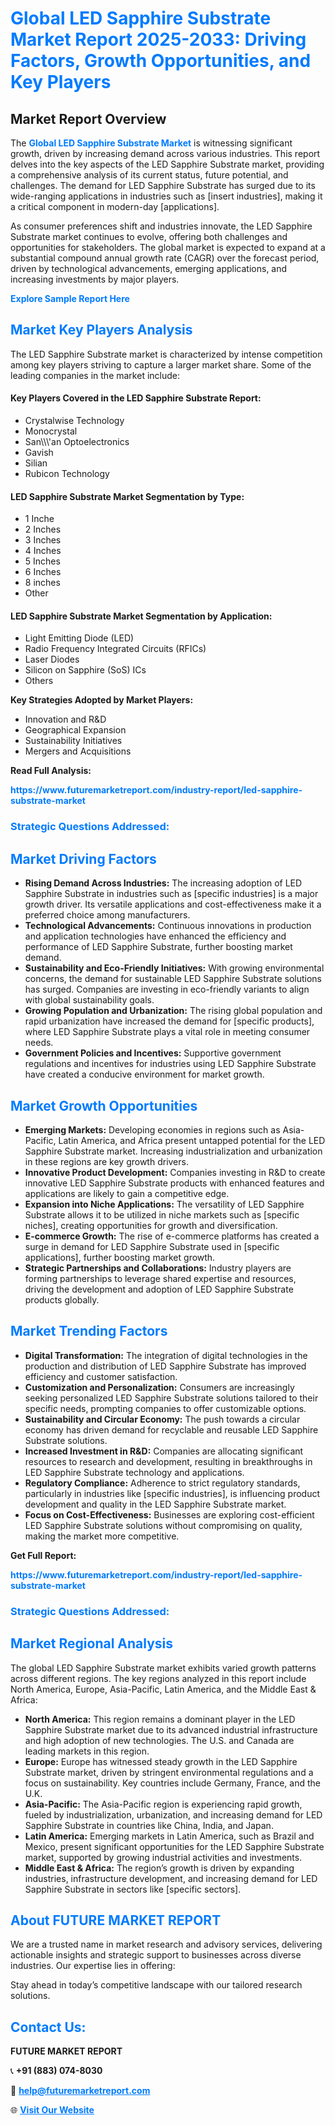 <h1 style="color: #007BFF;">Global LED Sapphire Substrate Market Report 2025-2033: Driving Factors, Growth Opportunities, and Key Players</h1>

<section id="overview">
<h2>Market Report Overview</h2>
<p>The <a href="https://www.futuremarketreport.com/industry-report/led-sapphire-substrate-market" style="color: #007BFF; text-decoration: none;"><strong>Global LED Sapphire Substrate Market</strong></a> is witnessing significant growth, driven by increasing demand across various industries. This report delves into the key aspects of the LED Sapphire Substrate market, providing a comprehensive analysis of its current status, future potential, and challenges. The demand for LED Sapphire Substrate has surged due to its wide-ranging applications in industries such as [insert industries], making it a critical component in modern-day [applications].</p>
<p>As consumer preferences shift and industries innovate, the LED Sapphire Substrate market continues to evolve, offering both challenges and opportunities for stakeholders. The global market is expected to expand at a substantial compound annual growth rate (CAGR) over the forecast period, driven by technological advancements, emerging applications, and increasing investments by major players.</p>
</section>

<section id="overview">
<p><a href="https://www.futuremarketreport.com/request-sample/reportId=81335" style="color: #007BFF; text-decoration: none;"><strong>Explore Sample Report Here</strong></a></p>
</section>

<section id="key-players">
<h2 style="color: #007BFF;">Market Key Players Analysis</h2>
<p>The LED Sapphire Substrate market is characterized by intense competition among key players striving to capture a larger market share. Some of the leading companies in the market include:</p>
<h4>Key Players Covered in the LED Sapphire Substrate Report:</h4>
<ul><li>Crystalwise Technology</li><li>Monocrystal</li><li>San\\\&#039;an Optoelectronics</li><li>Gavish</li><li>Silian</li><li>Rubicon Technology</li></ul>
<h4>LED Sapphire Substrate Market Segmentation by Type:</h4>
<ul><li>1 Inche</li><li>2 Inches</li><li>3 Inches</li><li>4 Inches</li><li>5 Inches</li><li>6 Inches</li><li>8 inches</li><li>Other</li></ul>

<h4>LED Sapphire Substrate Market Segmentation by Application:</h4>
<ul><li>Light Emitting Diode (LED)</li><li>Radio Frequency Integrated Circuits (RFICs)</li><li>Laser Diodes</li><li>Silicon on Sapphire (SoS) ICs</li><li>Others</li></ul>
<p><strong>Key Strategies Adopted by Market Players:</strong></p>
<ul>
<li>Innovation and R&D</li>
<li>Geographical Expansion</li>
<li>Sustainability Initiatives</li>
<li>Mergers and Acquisitions</li>
</ul>
</section>

<section>
<p><strong>Read Full Analysis: </strong></p><a href="https://www.futuremarketreport.com/industry-report/led-sapphire-substrate-market" style="color: #007BFF; text-decoration: none;"><strong>https://www.futuremarketreport.com/industry-report/led-sapphire-substrate-market</strong></a>
<h3 style="color: #007BFF;">Strategic Questions Addressed:</h3>
</section>

<section id="driving-factors">
<h2 style="color: #007BFF;">Market Driving Factors</h2>
<ul>
<li><strong>Rising Demand Across Industries:</strong> The increasing adoption of LED Sapphire Substrate in industries such as [specific industries] is a major growth driver. Its versatile applications and cost-effectiveness make it a preferred choice among manufacturers.</li>
<li><strong>Technological Advancements:</strong> Continuous innovations in production and application technologies have enhanced the efficiency and performance of LED Sapphire Substrate, further boosting market demand.</li>
<li><strong>Sustainability and Eco-Friendly Initiatives:</strong> With growing environmental concerns, the demand for sustainable LED Sapphire Substrate solutions has surged. Companies are investing in eco-friendly variants to align with global sustainability goals.</li>
<li><strong>Growing Population and Urbanization:</strong> The rising global population and rapid urbanization have increased the demand for [specific products], where LED Sapphire Substrate plays a vital role in meeting consumer needs.</li>
<li><strong>Government Policies and Incentives:</strong> Supportive government regulations and incentives for industries using LED Sapphire Substrate have created a conducive environment for market growth.</li>
</ul>
</section>

<section id="growth-opportunities">
<h2 style="color: #007BFF;">Market Growth Opportunities</h2>
<ul>
<li><strong>Emerging Markets:</strong> Developing economies in regions such as Asia-Pacific, Latin America, and Africa present untapped potential for the LED Sapphire Substrate market. Increasing industrialization and urbanization in these regions are key growth drivers.</li>
<li><strong>Innovative Product Development:</strong> Companies investing in R&D to create innovative LED Sapphire Substrate products with enhanced features and applications are likely to gain a competitive edge.</li>
<li><strong>Expansion into Niche Applications:</strong> The versatility of LED Sapphire Substrate allows it to be utilized in niche markets such as [specific niches], creating opportunities for growth and diversification.</li>
<li><strong>E-commerce Growth:</strong> The rise of e-commerce platforms has created a surge in demand for LED Sapphire Substrate used in [specific applications], further boosting market growth.</li>
<li><strong>Strategic Partnerships and Collaborations:</strong> Industry players are forming partnerships to leverage shared expertise and resources, driving the development and adoption of LED Sapphire Substrate products globally.</li>
</ul>
</section>

<section id="trending-factors">
<h2 style="color: #007BFF;">Market Trending Factors</h2>
<ul>
<li><strong>Digital Transformation:</strong> The integration of digital technologies in the production and distribution of LED Sapphire Substrate has improved efficiency and customer satisfaction.</li>
<li><strong>Customization and Personalization:</strong> Consumers are increasingly seeking personalized LED Sapphire Substrate solutions tailored to their specific needs, prompting companies to offer customizable options.</li>
<li><strong>Sustainability and Circular Economy:</strong> The push towards a circular economy has driven demand for recyclable and reusable LED Sapphire Substrate solutions.</li>
<li><strong>Increased Investment in R&D:</strong> Companies are allocating significant resources to research and development, resulting in breakthroughs in LED Sapphire Substrate technology and applications.</li>
<li><strong>Regulatory Compliance:</strong> Adherence to strict regulatory standards, particularly in industries like [specific industries], is influencing product development and quality in the LED Sapphire Substrate market.</li>
<li><strong>Focus on Cost-Effectiveness:</strong> Businesses are exploring cost-efficient LED Sapphire Substrate solutions without compromising on quality, making the market more competitive.</li>
</ul>
</section>

<section>
<p><strong>Get Full Report: </strong></p><a href="https://www.futuremarketreport.com/industry-report/led-sapphire-substrate-market" style="color: #007BFF; text-decoration: none;"><strong>https://www.futuremarketreport.com/industry-report/led-sapphire-substrate-market</strong></a>
<h3 style="color: #007BFF;">Strategic Questions Addressed:</h3>
</section>


<section id="regional-analysis">
<h2 style="color: #007BFF;">Market Regional Analysis</h2>
<p>The global LED Sapphire Substrate market exhibits varied growth patterns across different regions. The key regions analyzed in this report include North America, Europe, Asia-Pacific, Latin America, and the Middle East & Africa:</p>
<ul>
<li><strong>North America:</strong> This region remains a dominant player in the LED Sapphire Substrate market due to its advanced industrial infrastructure and high adoption of new technologies. The U.S. and Canada are leading markets in this region.</li>
<li><strong>Europe:</strong> Europe has witnessed steady growth in the LED Sapphire Substrate market, driven by stringent environmental regulations and a focus on sustainability. Key countries include Germany, France, and the U.K.</li>
<li><strong>Asia-Pacific:</strong> The Asia-Pacific region is experiencing rapid growth, fueled by industrialization, urbanization, and increasing demand for LED Sapphire Substrate in countries like China, India, and Japan.</li>
<li><strong>Latin America:</strong> Emerging markets in Latin America, such as Brazil and Mexico, present significant opportunities for the LED Sapphire Substrate market, supported by growing industrial activities and investments.</li>
<li><strong>Middle East & Africa:</strong> The region’s growth is driven by expanding industries, infrastructure development, and increasing demand for LED Sapphire Substrate in sectors like [specific sectors].</li>
</ul>
</section>

<footer>
<h2 style="color: #007BFF;">About FUTURE MARKET REPORT</h2>
<p>We are a trusted name in market research and advisory services, delivering actionable insights and strategic support to businesses across diverse industries. Our expertise lies in offering:</p>

<p>Stay ahead in today’s competitive landscape with our tailored research solutions.</p>

<h2 style="color: #007BFF;">Contact Us:</h2>
<p><strong>FUTURE MARKET REPORT</strong></p>
<p>📞 <strong>+91 (883) 074-8030</strong></p>
<p>📧 <strong><a href="mailto:help@futuremarketreport.com" style="color: #007BFF;">help@futuremarketreport.com</a></strong></p>
<p>🌐 <strong><a href="https://www.futuremarketreport.com/" style="color: #007BFF;">Visit Our Website</a></strong></p>
</footer>